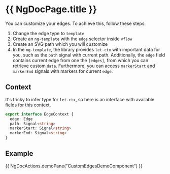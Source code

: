# {{ NgDocPage.title }}

You can customize your edges. To achieve this, follow these steps:

1. Change the edge type to `template`
2. Create an `ng-template` with the `edge` selector inside `vflow`
3. Create an SVG path which you will customize
4. In the `ng-template`, the library provides `let-ctx` with important data for you, such as the `path` signal with current path. Additionally, the `edge` field contains current edge from one the `[edges]`, from which you can retrieve custom `data`. Furthermore, you can access `markerStart` and `markerEnd` signals with markers for current `edge`.

## Context

It's tricky to infer type for `let-ctx`, so here is an interface with available fields for this context.

```ts
export interface EdgeContext {
  edge: Edge
  path: Signal<string>
  markerStart: Signal<string>
  markerEnd: Signal<string>
}
```

## Example

{{ NgDocActions.demoPane("CustomEdgesDemoComponent") }}
